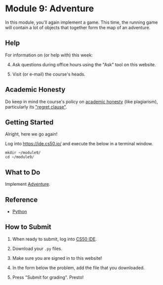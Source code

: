 # Module 9: Adventure

In this module, you'll again implement a game. This time, the running game will contain a lot of objects that together form the map of an adventure.

## Help

For information on (or help with) this week:

4. Ask questions during office hours using the "Ask" tool on this website.

5. Visit (or e-mail) the course's heads.

## Academic Honesty

Do keep in mind the course's policy on [academic honesty](/syllabus#academic_honesty) (like plagiarism), particularly its ["regret clause"](/syllabus#regret).

## Getting Started

Alright, here we go again!

Log into <https://ide.cs50.io/> and execute the below in a terminal window.

    mkdir ~/module9/
    cd ~/module9/

## What to Do

Implement [Adventure](/problems/adventure).


## Reference

- [Python](https://www.youtube.com/watch?v=mgBpcQRDtl0)


## How to Submit

1. When ready to submit, log into [CS50 IDE](https://cs50.io/).

2. Download your `.py` files.

3. Make sure you are signed in to this website!

4. In the form below the problem, add the file that you downloaded.

5. Press "Submit for grading". Presto!
